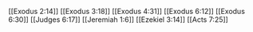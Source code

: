 [[Exodus 2:14]]
[[Exodus 3:18]]
[[Exodus 4:31]]
[[Exodus 6:12]]
[[Exodus 6:30]]
[[Judges 6:17]]
[[Jeremiah 1:6]]
[[Ezekiel 3:14]]
[[Acts 7:25]]
